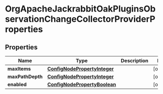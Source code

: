 

# OrgApacheJackrabbitOakPluginsObservationChangeCollectorProviderProperties

## Properties

Name | Type | Description | Notes
------------ | ------------- | ------------- | -------------
**maxItems** | [**ConfigNodePropertyInteger**](ConfigNodePropertyInteger.md) |  |  [optional]
**maxPathDepth** | [**ConfigNodePropertyInteger**](ConfigNodePropertyInteger.md) |  |  [optional]
**enabled** | [**ConfigNodePropertyBoolean**](ConfigNodePropertyBoolean.md) |  |  [optional]




